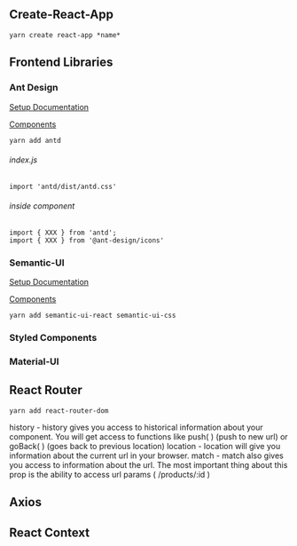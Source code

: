 Create-React-App
-----
```yarn create react-app *name*```


Frontend Libraries
-----
### Ant Design

[Setup Documentation](https://ant.design/docs/react/use-with-create-react-app)

[Components](https://ant.design/components/button/)  

```yarn add antd```    

###### *index.js*
```import 'antd/dist/antd.css'```  

###### *inside component*
```
import { XXX } from 'antd';
import { XXX } from '@ant-design/icons'
```   

### Semantic-UI  

[Setup Documentation](https://react.semantic-ui.com/usage)

[Components](https://react.semantic-ui.com/collections/grid/)   
  
```yarn add semantic-ui-react semantic-ui-css```

### Styled Components
### Material-UI


React Router
-----
```yarn add react-router-dom```


history -  history gives you access to historical information about your component. You will get access to functions like push( ) (push to new url) or goBack( ) (goes back to previous location)
location -  location will give you information about the current url in your browser.
match  -  match also gives you access to information about the url. The most important thing about this prop is the ability to access url params ( /products/:id )


Axios
-----



React Context
-----




